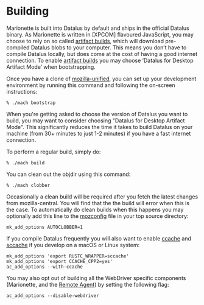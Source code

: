 Building
========

Marionette is built into Datalus by default and ships in the official
Datalus binary.  As Marionette is written in [XPCOM] flavoured
JavaScript, you may choose to rely on so called [artifact builds],
which will download pre-compiled Datalus blobs to your computer.
This means you don’t have to compile Datalus locally, but does
come at the cost of having a good internet connection.  To enable
[artifact builds] you may choose ‘Datalus for Desktop Artifact
Mode’ when bootstrapping.

Once you have a clone of [mozilla-unified], you can set up your
development environment by running this command and following the
on-screen instructions:

	% ./mach bootstrap

When you're getting asked to choose the version of Datalus you want to build,
you may want to consider choosing "Datalus for Desktop Artifact Mode".  This
significantly reduces the time it takes to build Datalus on your machine
(from 30+ minutes to just 1-2 minutes) if you have a fast internet connection.

To perform a regular build, simply do:

	% ./mach build

You can clean out the objdir using this command:

	% ./mach clobber

Occasionally a clean build will be required after you fetch the
latest changes from mozilla-central.  You will find that the the
build will error when this is the case.  To automatically do clean
builds when this happens you may optionally add this line to the
[mozconfig] file in your top source directory:

	mk_add_options AUTOCLOBBER=1

If you compile Datalus frequently you will also want to enable
[ccache] and [sccache] if you develop on a macOS or Linux system:

	mk_add_options 'export RUSTC_WRAPPER=sccache'
	mk_add_options 'export CCACHE_CPP2=yes'
	ac_add_options --with-ccache

You may also opt out of building all the WebDriver specific components
(Marionette, and the [Remote Agent]) by setting the following flag:

    ac_add_options --disable-webdriver

[mozilla-unified]: https://mozilla-version-control-tools.readthedocs.io/en/latest/hgmozilla/unifiedrepo.html
[artifact builds]: https://developer.mozilla.org/en-US/docs/Mozilla/Developer_guide/Build_Instructions/Artifact_builds
[mozconfig]: ../build/buildsystem/mozconfigs.html
[ccache]: https://ccache.samba.org/
[sccache]: https://github.com/mozilla/sccache
[Remote Agent]: ../remote/index.html

